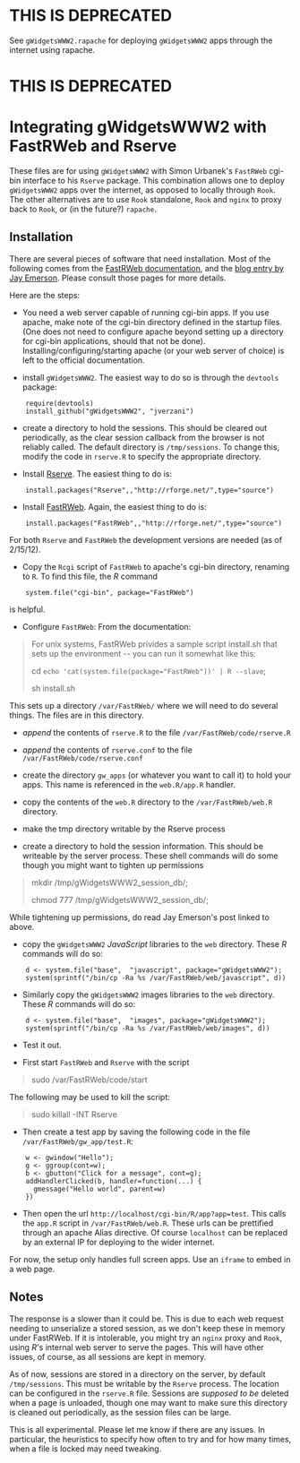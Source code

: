 THIS IS DEPRECATED
==================

See `gWidgetsWWW2.rapache` for deploying `gWidgetsWWW2` apps through the internet using rapache.


THIS IS DEPRECATED
==================



Integrating gWidgetsWWW2 with FastRWeb and Rserve
=================================================

These files are for using `gWidgetsWWW2` with Simon Urbanek's
`FastRWeb` cgi-bin interface to his `Rserve` package. This combination
allows one to deploy `gWidgetsWWW2` apps over the internet, as opposed
to locally through `Rook`. The other alternatives are to use `Rook`
standalone, `Rook` and `nginx` to proxy back to `Rook`, or (in the
future?) `rapache`.

Installation
------------

There are several pieces of software that need installation. Most of
the following comes from the [FastRWeb
documentation](http://www.rforge.net/FastRWeb/), and the [blog entry
by Jay
Emerson](http://jayemerson.blogspot.com/2011/10/setting-up-fastrwebrserve-on-ubuntu.html). Please
consult those pages for more details.

Here are the steps:

* You need a web server capable of running cgi-bin apps. If you use
  apache, make note of the cgi-bin directory defined in the startup
  files. (One does not need to configure apache beyond setting up a
  directory for cgi-bin applications, should that not be
  done). Installing/configuring/starting apache (or your web server of
  choice) is left to the official documentation.

* install `gWidgetsWWW2`. The easiest way to do so is through the
  `devtools` package:

```
    require(devtools)
    install_github("gWidgetsWWW2", "jverzani")
```
    
* create a directory to hold the sessions. This should be cleared out
  periodically, as the clear session callback from the browser is not
  reliably called. The default directory is `/tmp/sessions`. To change
  this, modify the code in `rserve.R` to specify the appropriate
  directory.

* Install [Rserve](http://www.rforge.net/Rserve/). The easiest thing to do is:

```
    install.packages("Rserve",,"http://rforge.net/",type="source")
```

* Install [FastRWeb](http://www.rforge.net/FastRWeb/). Again, the easiest thing to do is:

```
    install.packages("FastRWeb",,"http://rforge.net/",type="source")
```

For both `Rserve` and `FastRWeb` the development versions are needed (as of 2/15/12).

* Copy the `Rcgi` script of `FastRWeb` to apache's cgi-bin directory, renaming to `R`. To find this file, the *R* command

```     
    system.file("cgi-bin", package="FastRWeb")
```

is helpful.

* Configure `FastRWeb`: From the documentation:

> For unix systems, FastRWeb privides a sample script install.sh that sets up the environment -- you can run it somewhat like this:
> 
> cd `echo 'cat(system.file(package="FastRWeb"))' | R --slave`;
> 
> sh install.sh
> 

This sets up a directory `/var/FastRWeb/` where we will need to do
several things. The files are in this directory.

- _append_ the contents of `rserve.R` to the file `/var/FastRWeb/code/rserve.R`

- _append_ the contents of `rserve.conf` to the file `/var/FastRWeb/code/rserve.conf`

- create the directory `gw_apps` (or whatever you want to call it) to
  hold your apps. This name is referenced in the `web.R/app.R` handler.

- copy the contents of the `web.R` directory to the `/var/FastRWeb/web.R` directory. 

- make the tmp directory writable by the Rserve process

* create a directory to hold the session information. This should be
  writeable by the server process. These shell commands will do some
  though you might want to tighten up permissions

>  mkdir /tmp/gWidgetsWWW2_session_db/;
>
>  chmod 777 /tmp/gWidgetsWWW2_session_db/;

While tightening up permissions, do read Jay Emerson's post linked to above.
    

- copy the `gWidgetsWWW2` *JavaScript* libraries to the `web`
  directory. These *R* commands will do so:

```
    d <- system.file("base",  "javascript", package="gWidgetsWWW2");
    system(sprintf("/bin/cp -Ra %s /var/FastRWeb/web/javascript", d))
```

- Similarly copy the `gWidgetsWWW2` images libraries to the `web`
  directory. These *R* commands will do so:

```
    d <- system.file("base",  "images", package="gWidgetsWWW2");
    system(sprintf("/bin/cp -Ra %s /var/FastRWeb/web/images", d))
```



* Test it out. 

- First start `FastRWeb` and `Rserve` with the script 

> sudo /var/FastRWeb/code/start

The following may be used to kill the script:

> sudo killall -INT Rserve

- Then create a test app by saving the following code in the file
  `/var/FastRWeb/gw_app/test.R`:

```
    w <- gwindow("Hello");
    g <- ggroup(cont=w);
    b <- gbutton("Click for a message", cont=g);
    addHandlerClicked(b, handler=function(...) {
      gmessage("Hello world", parent=w) 
    })
```

- Then open the url `http://localhost/cgi-bin/R/app?app=test`. This calls the `app.R` script in `/var/FastRWeb/web.R`. These urls can be prettified through an apache Alias directive. Of course `localhost` can be replaced by an external IP for deploying to the wider internet.


For now, the setup only handles full screen apps. Use an `iframe` to
embed in a web page.


Notes
-----

The response is a slower than it could be. This is due to each web
request needing to unserialize a stored session, as we don't keep
these in memory under FastRWeb.  If it is intolerable, you might try
an `nginx` proxy and `Rook`, using *R*'s internal web server to serve
the pages. This will have other issues, of course, as all sessions are
kept in memory.

As of now, sessions are stored in a directory on the server, by
default `/tmp/sessions`. This must be writable by the `Rserve`
process. The location can be configured in the `rserve.R`
file. Sessions are *supposed to be* deleted when a page is unloaded,
though one may want to make sure this directory is cleaned out
periodically, as the session files can be large.

This is all experimental. Please let me know if there are any
issues. In particular, the heuristics to specify how often to try and
for how many times, when a file is locked may need tweaking.
 
